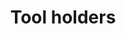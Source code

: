 --- 
title  : " Tool holders"
category   : "Tooling technology"
headline   : " "
short_desc   : "BENZ tool holders for your CNC machine for drilling, milling and sawing. "
long_desc   : " BENZ tool holders for holding cutters, drills and saw blades for the processing of wood and composites at machining centers. "
img   : "/images/holz-werkzeughalter (1).png"
series : "/benz/wood/woodtoolingtechnologies/"
link : "toolholders"
---